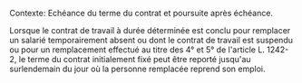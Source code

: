 Contexte: Echéance du terme du contrat et poursuite après échéance.

Lorsque le contrat de travail à durée déterminée est conclu pour remplacer un salarié temporairement absent ou dont le contrat de travail est suspendu ou pour un remplacement effectué au titre des 4° et 5° de l'article L. 1242-2, le terme du contrat initialement fixé peut être reporté jusqu'au surlendemain du jour où la personne remplacée reprend son emploi.